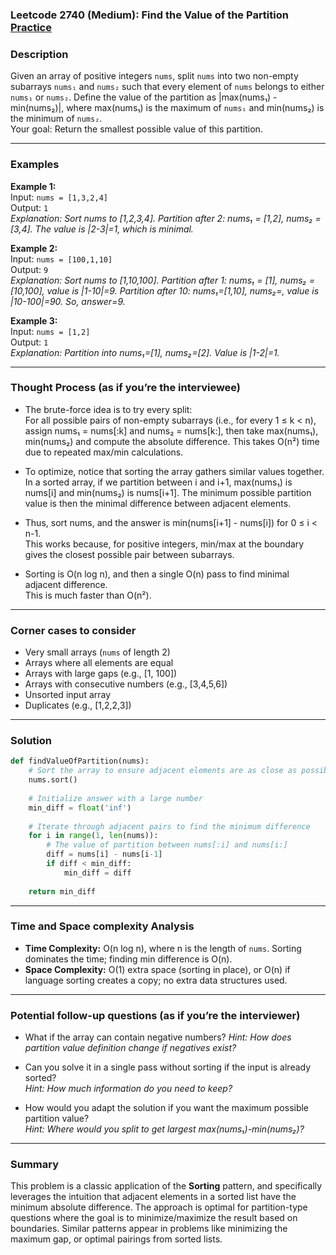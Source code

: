 ### Leetcode 2740 (Medium): Find the Value of the Partition [Practice](https://leetcode.com/problems/find-the-value-of-the-partition)

### Description  
Given an array of positive integers `nums`, split `nums` into two non-empty subarrays `nums₁` and `nums₂` such that every element of `nums` belongs to either `nums₁` or `nums₂`. Define the value of the partition as |max(nums₁) - min(nums₂)|, where max(nums₁) is the maximum of `nums₁` and min(nums₂) is the minimum of `nums₂`.  
Your goal: Return the smallest possible value of this partition.

---

### Examples  

**Example 1:**  
Input: `nums = [1,3,2,4]`  
Output: `1`  
*Explanation: Sort nums to [1,2,3,4]. Partition after 2: nums₁ = [1,2], nums₂ = [3,4]. The value is |2-3|=1, which is minimal.*

**Example 2:**  
Input: `nums = [100,1,10]`  
Output: `9`  
*Explanation: Sort nums to [1,10,100]. Partition after 1: nums₁ = [1], nums₂ = [10,100], value is |1-10|=9. Partition after 10: nums₁=[1,10], nums₂=, value is |10-100|=90. So, answer=9.*

**Example 3:**  
Input: `nums = [1,2]`  
Output: `1`  
*Explanation: Partition into nums₁=[1], nums₂=[2]. Value is |1-2|=1.*

---

### Thought Process (as if you’re the interviewee)  
- The brute-force idea is to try every split:  
  For all possible pairs of non-empty subarrays (i.e., for every 1 ≤ k < n), assign nums₁ = nums[:k] and nums₂ = nums[k:], then take max(nums₁), min(nums₂) and compute the absolute difference. This takes O(n²) time due to repeated max/min calculations.

- To optimize, notice that sorting the array gathers similar values together.  
  In a sorted array, if we partition between i and i+1, max(nums₁) is nums[i] and min(nums₂) is nums[i+1]. The minimum possible partition value is then the minimal difference between adjacent elements.

- Thus, sort nums, and the answer is min(nums[i+1] - nums[i]) for 0 ≤ i < n-1.  
  This works because, for positive integers, min/max at the boundary gives the closest possible pair between subarrays.

- Sorting is O(n log n), and then a single O(n) pass to find minimal adjacent difference.  
  This is much faster than O(n²).

---

### Corner cases to consider  
- Very small arrays (`nums` of length 2)  
- Arrays where all elements are equal  
- Arrays with large gaps (e.g., [1, 100])  
- Arrays with consecutive numbers (e.g., [3,4,5,6])  
- Unsorted input array  
- Duplicates (e.g., [1,2,2,3])

---

### Solution

```python
def findValueOfPartition(nums):
    # Sort the array to ensure adjacent elements are as close as possible
    nums.sort()
    
    # Initialize answer with a large number
    min_diff = float('inf')
    
    # Iterate through adjacent pairs to find the minimum difference
    for i in range(1, len(nums)):
        # The value of partition between nums[:i] and nums[i:]
        diff = nums[i] - nums[i-1]
        if diff < min_diff:
            min_diff = diff
    
    return min_diff
```

---

### Time and Space complexity Analysis  

- **Time Complexity:** O(n log n), where n is the length of `nums`. Sorting dominates the time; finding min difference is O(n).
- **Space Complexity:** O(1) extra space (sorting in place), or O(n) if language sorting creates a copy; no extra data structures used.

---

### Potential follow-up questions (as if you’re the interviewer)  

- What if the array can contain negative numbers?
  *Hint: How does partition value definition change if negatives exist?*  

- Can you solve it in a single pass without sorting if the input is already sorted?  
  *Hint: How much information do you need to keep?*

- How would you adapt the solution if you want the maximum possible partition value?  
  *Hint: Where would you split to get largest max(nums₁)-min(nums₂)?*

---

### Summary
This problem is a classic application of the **Sorting** pattern, and specifically leverages the intuition that adjacent elements in a sorted list have the minimum absolute difference. The approach is optimal for partition-type questions where the goal is to minimize/maximize the result based on boundaries. Similar patterns appear in problems like minimizing the maximum gap, or optimal pairings from sorted lists.